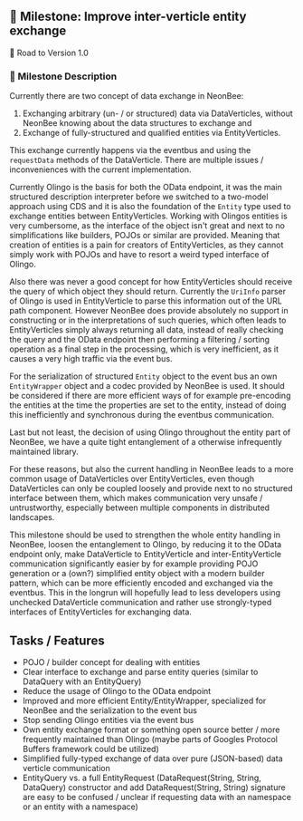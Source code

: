 ## 🚀 Milestone: Improve inter-verticle entity exchange
 🌌 Road to Version 1.0

### 📝 Milestone Description

Currently there are two concept of data exchange in NeonBee:

1. Exchanging arbitrary (un- / or structured) data via DataVerticles, without NeonBee knowing about the data structures to exchange and
2. Exchange of fully-structured and qualified entities via EntityVerticles.

This exchange currently happens via the eventbus and using the `requestData` methods of the DataVerticle. There are multiple issues / inconveniences with the current implementation.

Currently Olingo is the basis for both the OData endpoint, it was the main structured description interpreter before we switched to a two-model approach using CDS and it is also the foundation of the `Entity` type used to exchange entities between EntityVerticles. Working with Olingos entities is very cumbersome, as the interface of the object isn't great and next to no simplifications like builders, POJOs or similar are provided. Meaning that creation of entities is a pain for creators of EntityVerticles, as they cannot simply work with POJOs and have to resort a weird typed interface of Olingo.

Also there was never a good concept for how EntityVerticles should receive the query of which object they should return. Currently the `UriInfo` parser of Olingo is used in EntityVerticle to parse this information out of the URL path component. However NeonBee does provide absolutely no support in constructing or in the interpretations of such queries, which often leads to EntityVerticles simply always returning all data, instead of really checking the query and the OData endpoint then performing a filtering / sorting operation as a final step in the processing, which is very inefficient, as it causes a very high traffic via the event bus.

For the serialization of structured `Entity` object to the event bus an own `EntityWrapper` object and a codec provided by NeonBee is used. It should be considered if there are more efficient ways of for example pre-encoding the entities at the time the properties are set to the entity, instead of doing this inefficiently and synchronous during the eventbus communication.

Last but not least, the decision of using Olingo throughout the entity part of NeonBee, we have a quite tight entanglement of a otherwise infrequently maintained library.

For these reasons, but also the current handling in NeonBee leads to a more common usage of DataVerticles over EntityVerticles, even though DataVerticles can only be coupled loosely and provide next to no structured interface between them, which makes communication very unsafe / untrustworthy, especially between multiple components in distributed landscapes.

This milestone should be used to strengthen the whole entity handling in NeonBee, loosen the entanglement to Olingo, by reducing it to the OData endpoint only, make DataVerticle to EntityVerticle and inter-EntityVerticle communication significantly easier by for example providing POJO generation or a (own?) simplified entity object with a modern builder pattern, which can be more efficiently encoded and exchanged via the eventbus. This in the longrun will hopefully lead to less developers using unchecked DataVerticle communication and rather use strongly-typed interfaces of EntityVerticles for exchanging data.

## Tasks / Features

- POJO / builder concept for dealing with entities
- Clear interface to exchange and parse entity queries (similar to DataQuery with an EntityQuery)
- Reduce the usage of Olingo to the OData endpoint
- Improved and more efficient Entity/EntityWrapper, specialized for NeonBee and the serialization to the event bus
- Stop sending Olingo entities via the event bus
- Own entity exchange format or something open source better / more frequently maintained than Olingo (maybe parts of Googles Protocol Buffers framework could be utilized)
- Simplified fully-typed exchange of data over pure (JSON-based) data verticle communication
- EntityQuery vs. a full EntityRequest (DataRequest(String, String, DataQuery) constructor and add DataRequest(String, String) signature are easy to be confused / unclear if requesting data with an namespace or an entity with a namespace)